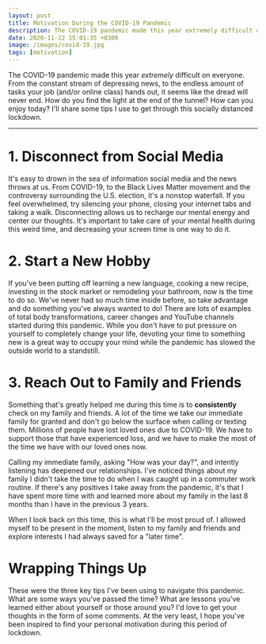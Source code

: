 ```yaml
---
layout: post
title: Motivation During the COVID-19 Pandemic
description: The COVID-19 pandemic made this year extremely difficult on everyone. From t...
date: 2020-11-22 15:01:35 +0300
image: /images/covid-19.jpg
tags: [motivation] 
---
```


The COVID-19 pandemic made this year *extremely* difficult on everyone. From the constant stream of depressing news, to the endless amount of tasks your job (and/or online class) hands out, it seems like the dread will never end. How do you find the light at the end of the tunnel? How can you enjoy today? I'll share some tips I use to get through this socially distanced lockdown.

___

# 1. Disconnect from Social Media

It's easy to drown in the sea of information social media and the news throws at us. From COVID-19, to the Black Lives Matter movement and the controversy surrounding the U.S. election, it's a nonstop waterfall. If you feel overwhelmed, try silencing your phone, closing your internet tabs and taking a walk. Disconnecting allows us to recharge our mental energy and center our thoughts. It's important to take care of your mental health during this weird time, and decreasing your screen time is one way to do it.

# 2. Start a New Hobby

If you've been putting off learning a new language, cooking a new recipe, investing in the stock market or remodeling your bathroom, now is the time to do so. We've never had so much time inside before, so take advantage and do something you've always wanted to do! There are lots of examples of total body transformations, career changes and YouTube channels started during this pandemic. While you don't have to put pressure on yourself to completely change your life, devoting your time to something new is a great way to occupy your mind while the pandemic has slowed the outside world to a standstill.

# 3. Reach Out to Family and Friends 

Something that's greatly helped me during this time is to **consistently** check on my family and friends. A lot of the time we take our immediate family for granted and don't go below the surface when calling or texting them. Millions of people have lost loved ones due to COVID-19. We have to support those that have experienced loss, and we have to make the most of the time we have with our loved ones now. 

Calling my immediate family, asking "How was your day?", and intently listening has deepened our relationships. I've noticed things about my family I didn't take the time to do when I was caught up in a commuter work routine. If there's any positives I take away from the pandemic, it's that I have spent more time with and learned more about my family in the last 8 months than I have in the previous 3 years.

When I look back on this time, this is what I'll be most proud of. I allowed myself to be present in the moment, listen to my family and friends and explore interests I had always saved for a "later time".

# Wrapping Things Up

These were the three key tips I've been using to navigate this pandemic. What are some ways you've passed the time? What are lessons you've learned either about yourself or those around you? I'd love to get your thoughts in the form of some comments. At the very least, I hope you've been inspired to find your personal motivation during this period of lockdown.
